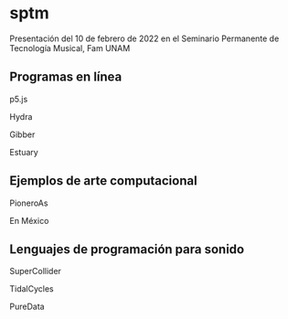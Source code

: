 # sptm
Presentación del 10 de febrero de 2022 en el Seminario Permanente de Tecnología Musical, Fam UNAM
## Programas en línea
p5.js

Hydra

Gibber

Estuary
## Ejemplos de arte computacional
PioneroAs

En México

## Lenguajes de programación para sonido
SuperCollider

TidalCycles

PureData

